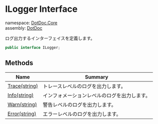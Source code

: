 ﻿# ILogger Interface

namespace: [DotDoc\.Core](../DotDoc.Core.md)<br />
assembly: [DotDoc](../../DotDoc.md)

ログ出力するインターフェイスを定義します。

```csharp
public interface ILogger;
```

## Methods

| Name | Summary |
|------|---------|
| [Trace\(string\)](./ILogger/Trace.md) | トレースレベルのログを出力します。 |
| [Info\(string\)](./ILogger/Info.md) | インフォメーションレベルのログを出力します。 |
| [Warn\(string\)](./ILogger/Warn.md) | 警告レベルのログを出力します。 |
| [Error\(string\)](./ILogger/Error.md) | エラーレベルのログを出力します。 |

